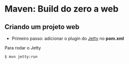 # Maven: Build do zero a web

## Criando um projeto web

- Primeiro passo: adicionar o plugin do [Jetty](https://www.eclipse.org/jetty/documentation/current/jetty-maven-plugin.html#jetty-run-goal) no **pom.xml**

Para rodar o Jetty

`$ mvn jetty:run` 
